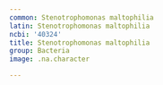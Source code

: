 ```yaml
---
common: Stenotrophomonas maltophilia
latin: Stenotrophomonas maltophilia
ncbi: '40324'
title: Stenotrophomonas maltophilia
group: Bacteria
image: .na.character

---
```

